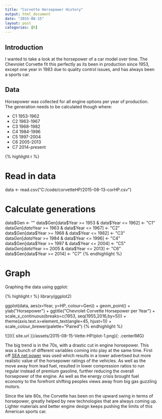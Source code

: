 ```yaml
---
title: "Corvette Horsepower History"
output: html_document
date: "2015-08-15"
layout: post
categories: [R]
---
```


## Introduction

I wanted to take a look at the horsepower of a car model over time.  The Chevrolet Corvette fit this perfectly as its been in production since 1953, except one year in 1983 due to quality control issues, and has always been a sports car.

## Data

Horsepower was collected for all engine options per year of production.  The generation needs to be calculated though where:

*  C1 1953-1962
*  C2 1963-1967
*  C3 1968-1982
*  C4 1984-1996
*  C5 1997-2004
*  C6 2005-2013
*  C7 2014-present


{% highlight r %}
# Read in data
data <- read.csv("C:/code/corvetteHP/2015-08-13-corHP.csv")
# Calculate generations
data$Gen <- ""
data$Gen[data$Year >= 1953 & data$Year <= 1962] <- "C1"
data$Gen[data$Year >= 1963 & data$Year <= 1967] <- "C2"
data$Gen[data$Year >= 1968 & data$Year <= 1982] <- "C3"
data$Gen[data$Year >= 1984 & data$Year <= 1996] <- "C4"
data$Gen[data$Year >= 1997 & data$Year <= 2004] <- "C5"
data$Gen[data$Year >= 2005 & data$Year <= 2013] <- "C6"
data$Gen[data$Year >= 2014] <- "C7"
{% endhighlight %}

# Graph

Graphing the data using ggplot:


{% highlight r %}
library(ggplot2)

ggplot(data, aes(x=Year, y=HP, colour=Gen)) + geom_point() + 
  ylab("Horsepower") + ggtitle("Chevrolet Corvette Horsepower per Year") +
  scale_x_continuous(breaks=c(1953, seq(1955,2016,by=5))) +
  theme(axis.text.x=element_text(angle=45, hjust=1)) +
  scale_colour_brewer(palette="Paired") 
{% endhighlight %}

![]({{ site.url }}/assets/2015-08-15-Vette-HP/plot-1.png){: .centerIMG}

The big trend is in the 70s, with a drastic cut in engine horsepower.  This was a bunch of different variables coming into play at the same time.  First off [SEA net power](https://en.wikipedia.org/wiki/Horsepower#SAE_net_power) was used which results in a lower advertised but more realistic value of the horsepower ratings of the vehicles.  As well as the move away from lead fuel, resulted in lower compression ratios to run regular instead of premium gasoline, further reducing the overall horsepower of the engine.  As well as the energy crisis brought fuel economy to the forefront shifting peoples views away from big gas guzzling motors.

Since the late 80s, the Corvette has been on the upward swing in terms of horsepower, greatly helped by new technologies that are always coming up.  Lighter materials and better engine design keeps pushing the limits of this American sports car.
